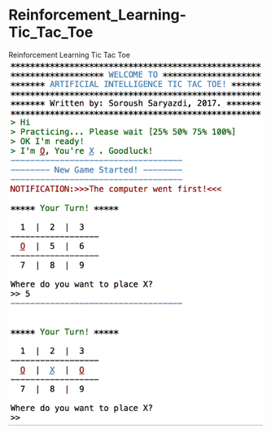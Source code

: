 # Reinforcement_Learning-Tic_Tac_Toe
Reinforcement Learning Tic Tac Toe
<img src="https://github.com/saryazdi/Reinforcement_Learning-Tic_Tac_Toe/blob/master/TIC_TAC_TOE_Game.jpg?raw=true" width="500" alt="Computer Hope">
